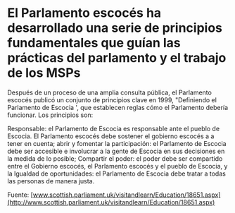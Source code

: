 # El Parlamento escocés ha desarrollado una serie de principios fundamentales que guían las prácticas del parlamento y el trabajo de los MSPs

Después de un proceso de una amplia consulta pública, el Parlamento escocés publicó un conjunto de principios clave en 1999, "Definiendo el Parlamento de Escocia ', que establecen reglas cómo el Parlamento debería funcionar. Los principios son:

Responsable: el Parlamento de Escocia es responsable ante el pueblo de Escocia. El Parlamento escocés debe sostener el gobierno escocés a a tener en cuenta; abrir y fomentar la participación: el Parlamento de Escocia debe ser accesible e involucrar a la gente de Escocia en sus decisiones en la medida de lo posible; Compartir el poder: el poder debe ser compartido entre el Gobierno escocés, el Parlamento escocés y el pueblo de Escocia, y la Igualdad de oportunidades: el Parlamento de Escocia debe tratar a todas las personas de manera justa.

Fuente: [www.scottish.parliament.uk/visitandlearn/Education/18651.aspx](http://www.scottish.parliament.uk/visitandlearn/Education/18651.aspx)
